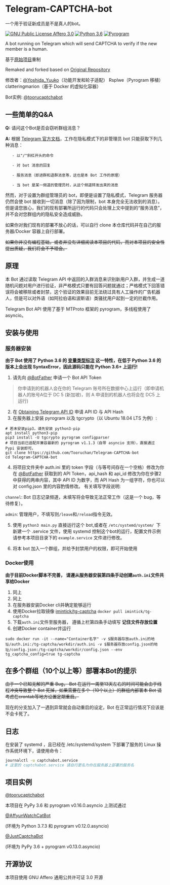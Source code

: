 # Telegram-CAPTCHA-bot

一个用于验证新成员是不是真人的bot。

[![GNU Public License Affero 3.0](https://img.shields.io/badge/license-AGPL3.0-%23373737.svg)](https://www.gnu.org/licenses/agpl-3.0.en.html) [![Python 3.6](https://img.shields.io/badge/python-3.6%2B-blue.svg)](https://www.python.org) [![Pyrogram](https://img.shields.io/badge/Pyrogram-asyncio-green.svg)](https://github.com/pyrogram/pyrogram/)

A bot running on Telegram which will send CAPTCHA to verify if the new member is a human.

基于[原始项目](https://github.com/lziad/Telegram-CAPTCHA-bot)重制  

Remaked and forked based on [Original Repository](https://github.com/lziad/Telegram-CAPTCHA-bot)

修改者：[@Yoshida_Yuuko](https://t.me/Yoshida_Yuuko)（功能开发和轮子适配） Rsplwe（Pyrogram 移植）clatteringmarion（基于 Docker 的虚拟化容器）

Bot实例: [@toorucaptchabot](https://t.me/toorucaptchabot)
## 一些简单的Q&A

**Q:** 请问这个Bot是否会窃听群组消息？

**A:** 根据 [Telegram 官方文档](https://core.telegram.org/bots#privacy-mode)，工作在隐私模式下的非管理员 bot 只能获取下列几种消息：

       - 以"/"斜杠开头的命令
       
       - 对 bot 消息的回复
       
       - 服务消息（即进群和退群消息等，这也是本 Bot 工作的原理）
       
       - 当 bot 是某一频道的管理员时，从这个频道转发出来的消息

然而，对于设置为群组管理员的 bot，即便是设置了隐私模式，Telegram 服务器仍然会使 bot 接收到一切消息（除了因为限制，bot 本身完全无法收到的消息）。但是请您放心，我们的现有部署所运行的代码只会处理上文中提到的“服务消息”，并不会对您群组内的隐私安全造成威胁。

如果你对我们现有的部署不放心的话，可以自行 clone 本仓库代码并在自己的服务器/Docker 容器上自行部署。
       
~~如果你并没有编程基础，或者并没有详细阅读本项目的代码，而对本项目的安全性提出质疑，我们将会不予理会。~~
## 原理

本 Bot 通过读取 Telegram API 中返回的入群消息来识别新用户入群，并生成一道随机问题对用户进行验证，非严格模式只要有回答问题就通过；严格模式下回答错误将会被移除或者封禁，这个验证的效果目前无法绕过具有人工操作的广告机器人，但是可以对外语（如阿拉伯语和波斯语）类骚扰用户起到一定的拦截作用。

Telegram Bot API 使用了基于 MTProto 框架的 pyrogram，多线程使用了 asyncio。

## 安装与使用
### 服务器安装
**由于 Bot 使用了 Python 3.6 的 [变量类型标注](https://docs.python.org/zh-cn/3/library/typing.html) 这一特性，在低于 Python 3.6 的版本上会出现 SyntaxError，因此源码只能在 Python 3.6+ 上运行!**  
1. 请先向 [@BotFather](https://t.me/botfather) 申请一个 Bot API Token  
> 你申请到的机器人会在你的 Telegram 账号所在数据中心上运行（即申请机器人的账号A位于 DC 5 (新加坡)，则 A 申请到的机器人也将会在 DC5 上运行)
2. 在 [Obtaining Telegram API ID](https://core.telegram.org/api/obtaining_api_id) 申请 API ID 与 API Hash
3. 在服务器上安装 pyrogram 以及 tgcrypto（以 Ubuntu 18.04 LTS 为例）: 
```
# 若未安装pip3，请先安装 python3-pip
apt install python3-pip
pip3 install -U tgcrypto pyrogram configparser
# 项目当前已适配并兼容最新的 pyrogram v1.1.3（自带 asyncio 支持），直接通过 Pypi 安装即可。
git clone https://github.com/Tooruchan/Telegram-CAPTCHA-bot 
cd Telegram-CAPTCHA-bot
```

4. 将项目文件夹中 auth.ini 里的 token 字段（与等号间存在一个空格）修改为你在 [@BotFather](https://t.me/botfather) 获取到的 API Token，api_hash 和 api_id 修改为你在步骤2中获得的两串内容，其中 API ID 为数字，而 API Hash 为一组字符，你也可以对 config.json 里的内容酌情修改。
有关填写字段说明:

`channel`: Bot 日志记录频道，未填写将会导致无法正常工作（这是一个 bug，等待修复）。

`admin`: 管理用户，不填写则`/leave`和`/reload`指令无效。

5. 使用 `python3 main.py` 直接运行这个 bot,或者在 `/etc/systemd/system/ `下新建一个 .service 文件，使用 systemd 控制这个bot的运行，配置文件示例请参考本项目目录下的 `example.service` 文件进行修改。

6. 将本 bot 加入一个群组，并给予封禁用户的权限，即可开始使用

### Docker使用
**由于目前Docker脚本不完善， 请遵从服务器安装第四条手动创建`auth.ini`文件共享给Docker**
1. 同上
2. 同上
3. 在服务器安装Docker cli并确定能够运行
4. 使用Docker拉取镜像 [imintick/tg-captcha](https://hub.docker.com/r/imintick/tg-captcha) `docker pull imintick/tg-captcha`
5. 下载`auth.ini`文件至服务器， 遵循上栏第四条手动填写  **记住文件存放位置**
6. 创建Docker container并运行

`sudo docker run -it --name="Container名字" -v $服务器存放auth.ini的地址/auth.ini:/tg-captcha/workdir/auth.ini -v $服务器存放config.json的地址/config.json:/tg-captcha/workdir/config.json --env tg_captcha_config=true tg-captcha`
## 在多个群组（10个以上等）部署本Bot的提示

~~由于一个已知无解的严重 Bug， Bot 在运行一周至13天左右的时间可能会由于线程冲突导致整个 Bot 死掉，如果需要在多个（10个以上）的群组内部署本 Bot 请考虑在crontab等地方设置定期重启。~~

现在的分支加入了一遇到异常就会自动重启的设定，Bot 在正常运行情况下应该是不会卡死了。

## 日志
在安装了 systemd ，且已经在 /etc/systemd/system 下部署了服务的 Linux 操作系统环境下，请使用命令：
```bash
journalctl -u captchabot.service 
# 这里的 captchabot.service 请自行更名为你在服务器上部署的服务名
```

## 项目实例
[@toorucaptchabot](https://t.me/toorucaptchabot)

本项目在 PyPy 3.6 和 pyrogram v0.16.0.asyncio 上测试通过  

[@AffyunWatchCatBot](https://t.me/AffyunWatchCatBot)

(环境为 Python 3.7.3 和 pyrogram v0.12.0.asyncio)

[@JustCaptchaBot](https://t.me/JustCaptchaBot)

(环境为 PyPy 3.6 + pyrogram v0.13.0.asyncio)

## 开源协议
本项目使用 GNU Affero 通用公共许可证 3.0 开源

